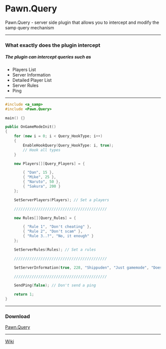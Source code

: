 # Pawn.Query

Pawn.Query - server side plugin that allows you to intercept and modify the samp query mechanism

---

### **What exactly does the plugin intercept**

##### The plugin can intercept queries such as

- Players List
- Server Information
- Detailed Player List
- Server Rules
- Ping

---

```c++
#include <a_samp>
#include <Pawn.Query>

main() {}

public OnGameModeInit()
{
	for (new i = 0; i < Query_HookType; i++)
	{
		EnableHookQuery(Query_HookType: i, true);
		// Hook all types
	}

	new Players[][Query_Players] = {

		{ "Dan", 15 },
		{ "Mike", 25 },
		{ "Naruto", 50 },
		{ "Sakura", 200 }
	};

	SetServerPlayers(Players); // Set a players

	//////////////////////////////////////////

	new Rules[][Query_Rules] = {

		{ "Rule 1", "Don't cheating" },
		{ "Rule 2", "Don't scam" },
		{ "Rule 3..?", "No, it enough" }
	};

	SetServerRules(Rules); // Set a rules

	//////////////////////////////////////////

	SetServerInformation(true, 228, "Shippuden", "Just gamemode", "Doesn't matter");

	//////////////////////////////////////////

	SendPing(false); // Don't send a ping

	return 1;
}
```

---

### **Download**

[Pawn.Query](https://github.com/oukibt/Pawn.Query/releases/tag/1.0)

---

[Wiki](https://github.com/oukibt/Pawn.Query/wiki)
